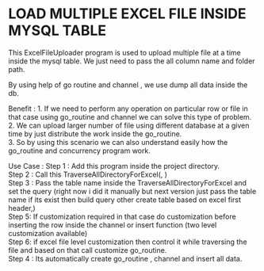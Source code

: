 # LOAD MULTIPLE EXCEL FILE INSIDE MYSQL TABLE

This ExcelFileUploader program is used to upload multiple file at a time inside the mysql table.
We just need to pass the all column name and folder path.

By using help of go routine and channel , we use dump all data inside the db.

Benefit :
		1. If we need to perform any operation on particular row or file in that case using go_routine and channel we can solve this type of problem.<br>
		2. We can upload larger number of file using different database at a given time by just distribute the work inside the go_routine.<br>
		3. So by using this scenario we can also understand easily how the go_routine and concurrency program work.


Use Case : 
		Step 1 : Add this program inside the project directory.<br>
		Step 2 : Call this TraverseAllDirectoryForExcel(<DbConnection>, <filepath>)<br>
		Step 3 : Pass the table name inside the TraverseAllDirectoryForExcel and set the query (right now i did it manually but next version just pass the table name if its exist then build query other create table based on excel first header,)<br>
		Step 5: If customization required in that case do customization	before inserting the row inside the channel or insert function (two level customization available)<br>
		Step 6: if excel file level customization then control it while traversing the file and based on that call customize go_routine.<br>
		Step 4 : Its automatically create go_routine , channel and insert all data.
		
			
